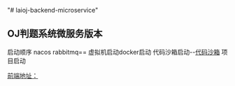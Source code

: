 "# laioj-backend-microservice" 
## OJ判题系统微服务版本
启动顺序
nacos
rabbitmq== 虚拟机启动docker启动
代码沙箱启动--[代码沙箱](https://github.com/11k11k/code-sandbox/tree/main)
项目启动

[前端地址：](https://github.com/11k11k/laioj-fronted)
